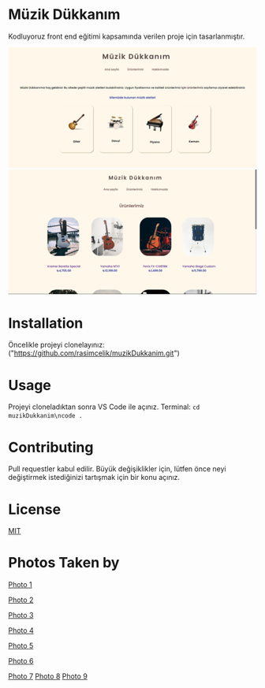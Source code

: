 # Müzik Dükkanım

Kodluyoruz front end eğitimi kapsamında verilen proje için tasarlanmıştır.

![preview1](/assets/preview.png)
![preview2](/assets/preview2.png)

# Installation

Öncelikle projeyi clonelayınız: ("https://github.com/rasimcelik/muzikDukkanim.git")

# Usage

Projeyi cloneladıktan sonra VS Code ile açınız.
Terminal:
`cd muzikDukkanim\ncode .`

# Contributing

Pull requestler kabul edilir. Büyük değişiklikler için, lütfen önce neyi değiştirmek istediğinizi tartışmak için bir konu açınız.

# License

[MIT](https://choosealicense.com/licenses/mit/)

# Photos Taken by

[Photo 1](https://www.pexels.com/photo/photo-of-guitar-near-river-2156327/)

[Photo 2](https://www.pexels.com/photo/brown-acoustic-guitar-on-black-guitar-stand-3714523/)

[Photo 3](https://unsplash.com/photos/L49iaAmLMDc)

[Photo 4](https://www.pexels.com/photo/brown-acoustic-guitar-2021348/)

[Photo 5](https://unsplash.com/photos/6NpYOFB3VCI)

[Photo 6](https://unsplash.com/photos/YdCGrbo_p7E)

[Photo 7](https://unsplash.com/photos/5yDL5rOKrUM)
[Photo 8](https://unsplash.com/photos/czPs0z3-Ggg)
[Photo 9](https://unsplash.com/photos/d9_2kPJBG0U)
